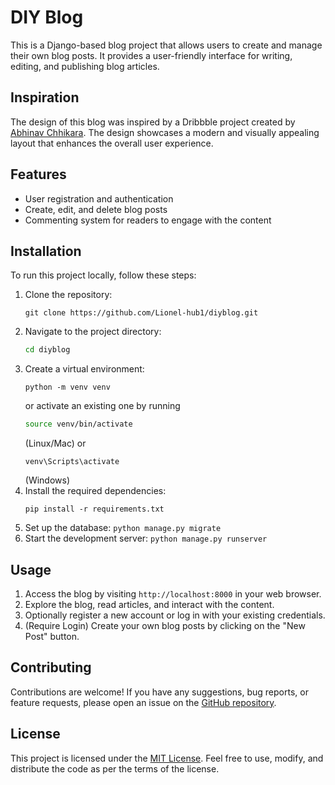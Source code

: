 # DIY Blog

This is a Django-based blog project that allows users to create and manage their own blog posts. It provides a user-friendly interface for writing, editing, and publishing blog articles.

## Inspiration

The design of this blog was inspired by a Dribbble project created by [Abhinav Chhikara](https://dribbble.com/shots/2463983-Blog-design). The design showcases a modern and visually appealing layout that enhances the overall user experience.

## Features

- User registration and authentication
- Create, edit, and delete blog posts
- Commenting system for readers to engage with the content

## Installation

To run this project locally, follow these steps:

1. Clone the repository: 
    ```
    git clone https://github.com/Lionel-hub1/diyblog.git
    ```
2. Navigate to the project directory: 
    ```bash
    cd diyblog
    ```
3. Create a virtual environment: 
    ```
    python -m venv venv
    ``` 
    or activate an existing one by running 
    ```bash
    source venv/bin/activate
    ```
    (Linux/Mac) or
    ```
    venv\Scripts\activate
    ```
    (Windows)
4. Install the required dependencies: 
    ```
    pip install -r requirements.txt
    ```
5. Set up the database: 
    ```python manage.py migrate```
6. Start the development server: ```python manage.py runserver```

## Usage

1. Access the blog by visiting `http://localhost:8000` in your web browser.
2. Explore the blog, read articles, and interact with the content.
3. Optionally register a new account or log in with your existing credentials.
4. (Require Login) Create your own blog posts by clicking on the "New Post" button.

## Contributing

Contributions are welcome! If you have any suggestions, bug reports, or feature requests, please open an issue on the [GitHub repository](https://github.com/Lionel-hub1/diyblog).

## License

This project is licensed under the [MIT License](./LICENSE). Feel free to use, modify, and distribute the code as per the terms of the license.
